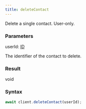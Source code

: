 ```yaml
---
title: deleteContact
---
```


Delete a single contact. User-only.


### Parameters 

<div class="flex flex-col gap-3"><div><div class="font-mono" id="p_userId" data-anchor><span class="font-bold">userId</span><span class="opacity-50">:</span> <a href="/types/id"  >ID</a></div><div class="pl-3"><div class="no-margin">

The identifier of the contact to delete.

</div></div></div></div>

### Result 

<div class="font-mono"><span>void</span></div>

### Syntax

```ts
await client.deleteContact(userId);
```



